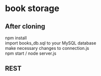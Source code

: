 # book storage

## After cloning
npm install <br>
import books_db.sql to your MySQL database <br>
make necessary changes to connection.js <br>
npm start / node server.js

## REST
